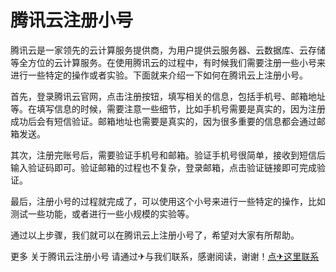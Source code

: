# 腾讯云注册小号

腾讯云是一家领先的云计算服务提供商，为用户提供云服务器、云数据库、云存储等全方位的云计算服务。在使用腾讯云的过程中，有时候我们需要注册一些小号来进行一些特定的操作或者实验。下面就来介绍一下如何在腾讯云上注册小号。

首先，登录腾讯云官网，点击注册按钮，填写相关的信息，包括手机号、邮箱地址等。在填写信息的时候，需要注意一些细节，比如手机号需要是真实的，因为注册成功后会有短信验证。邮箱地址也需要是真实的，因为很多重要的信息都会通过邮箱发送。

其次，注册完账号后，需要验证手机号和邮箱。验证手机号很简单，接收到短信后输入验证码即可。验证邮箱的过程也不复杂，登录邮箱，点击验证链接即可完成验证。

最后，注册小号的过程就完成了，可以使用这个小号来进行一些特定的操作，比如测试一些功能，或者进行一些小规模的实验等。

通过以上步骤，我们就可以在腾讯云上注册小号了，希望对大家有所帮助。

更多 关于腾讯云注册小号 请通过✈与我们联系，感谢阅读，谢谢！[点✈这里联系](https://ww.k02.cc)